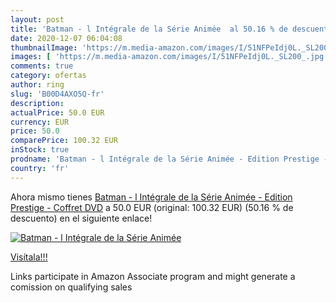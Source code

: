 ```yaml
---
layout: post
title: 'Batman - l Intégrale de la Série Animée  al 50.16 % de descuento'
date: 2020-12-07 06:04:08
thumbnailImage: 'https://m.media-amazon.com/images/I/51NFPeIdj0L._SL200_.jpg'
images: [ 'https://m.media-amazon.com/images/I/51NFPeIdj0L._SL200_.jpg' ]
comments: true
category: ofertas
author: ring
slug: 'B00D4AXO5Q-fr'
description:
actualPrice: 50.0 EUR
currency: EUR
price: 50.0
comparePrice: 100.32 EUR
inStock: true
prodname: 'Batman - l Intégrale de la Série Animée - Edition Prestige - Coffret DVD'
country: 'fr'
---
```


Ahora mismo tienes [Batman - l Intégrale de la Série Animée - Edition Prestige - Coffret DVD](https://www.amazon.fr/dp/B00D4AXO5Q/?tag=tolees0d-21) a 50.0 EUR (original: 100.32 EUR) (50.16 %  de descuento) en el siguiente enlace!

[![Batman - l Intégrale de la Série Animée ](https://m.media-amazon.com/images/I/51NFPeIdj0L._SL200_.jpg)](https://www.amazon.fr/dp/B00D4AXO5Q/?tag=tolees0d-21)

[Visítala!!!](https://www.amazon.fr/dp/B00D4AXO5Q/?tag=tolees0d-21)

Links participate in Amazon Associate program and might generate a comission on qualifying sales
